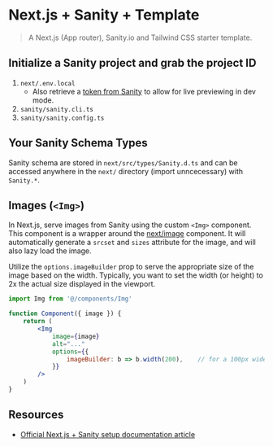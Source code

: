 # Next.js + Sanity + Template

> A Next.js (App router), Sanity.io and Tailwind CSS starter template.

## Initialize a Sanity project and grab the project ID

1. `next/.env.local`
	- Also retrieve a [token from Sanity](https://sanity.io/manage) to allow for live previewing in dev mode.
2. `sanity/sanity.cli.ts`
3. `sanity/sanity.config.ts`

## Your Sanity Schema Types

Sanity schema are stored in `next/src/types/Sanity.d.ts` and can be accessed anywhere in the `next/` directory (import unncecessary) with `Sanity.*`.


## Images (`<Img>`)

In Next.js, serve images from Sanity using the custom `<Img>` component. This component is a wrapper around the [next/image](https://nextjs.org/docs/api-reference/next/image) component. It will automatically generate a `srcset` and `sizes` attribute for the image, and will also lazy load the image.

Utilize the `options.imageBuilder` prop to serve the appropriate size of the image based on the width. Typically, you want to set the width (or height) to 2x the actual size displayed in the viewport.

```jsx
import Img from '@/components/Img'

function Component({ image }) {
	return (
		<Img
			image={image}
			alt="..."
			options={{
				imageBuilder: b => b.width(200),	// for a 100px wide image
			}}
		/>
	)
}
```

## Resources

- [Official Next.js + Sanity setup documentation article](https://www.sanity.io/plugins/next-sanity)
